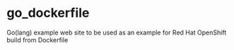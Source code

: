 # go_dockerfile
Go(lang) example web site to be used as an example for Red Hat OpenShift build from Dockerfile

